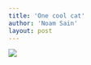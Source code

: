 ```yaml
---
title: 'One cool cat'
author: 'Noam Sain'
layout: post
---
```


![](/assets/2018-04-cat-on-lawn-forbidden-to-dogs.jpg)